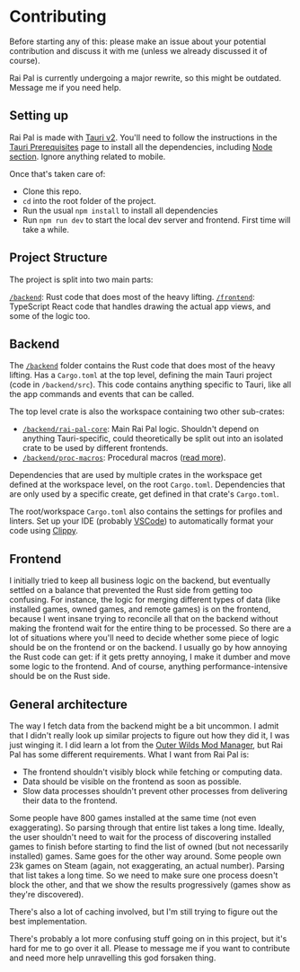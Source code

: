 # Contributing

Before starting any of this: please make an issue about your potential contribution and discuss it with me (unless we already discussed it of course).

Rai Pal is currently undergoing a major rewrite, so this might be outdated. Message me if you need help.

## Setting up

Rai Pal is made with [Tauri v2](https://v2.tauri.app/). You'll need to follow the instructions in the [Tauri Prerequisites](https://v2.tauri.app/start/prerequisites/) page to install all the dependencies, including [Node section](https://v2.tauri.app/start/prerequisites/#nodejs). Ignore anything related to mobile.

Once that's taken care of:
- Clone this repo.
- `cd` into the root folder of the project.
- Run the usual `npm install` to install all dependencies
- Run `npm run dev` to start the local dev server and frontend. First time will take a while.

## Project Structure

The project is split into two main parts:

[`/backend`](/backend): Rust code that does most of the heavy lifting.
[`/frontend`](/frontend): TypeScript React code that handles drawing the actual app views, and some of the logic too.

## Backend

The [`/backend`](/backend) folder contains the Rust code that does most of the heavy lifting. Has a `Cargo.toml` at the top level, defining the main Tauri project (code in `/backend/src`). This code contains anything specific to Tauri, like all the app commands and events that can be called.

The top level crate is also the workspace containing two other sub-crates:
- [`/backend/rai-pal-core`](/backend/rai-pal-core): Main Rai Pal logic. Shouldn't depend on anything Tauri-specific, could theoretically be split out into an isolated crate to be used by different frontends.
- [`/backend/proc-macros`](/backend/proc-macros): Procedural macros ([read more](https://doc.rust-lang.org/reference/procedural-macros.html)).

Dependencies that are used by multiple crates in the workspace get defined at the workspace level, on the root `Cargo.toml`. Dependencies that are only used by a specific create, get defined in that crate's `Cargo.toml`.

The root/workspace `Cargo.toml` also contains the settings for profiles and linters. Set up your IDE (probably [VSCode](https://code.visualstudio.com/)) to automatically format your code using [Clippy](https://doc.rust-lang.org/clippy/).

## Frontend

I initially tried to keep all business logic on the backend, but eventually settled on a balance that prevented the Rust side from getting too confusing. For instance, the logic for merging different types of data (like installed games, owned games, and remote games) is on the frontend, because I went insane trying to reconcile all that on the backend without making the frontend wait for the entire thing to be processed. So there are a lot of situations where you'll need to decide whether some piece of logic should be on the frontend or on the backend. I usually go by how annoying the Rust code can get: if it gets pretty annoying, I make it dumber and move some logic to the frontend. And of course, anything performance-intensive should be on the Rust side.

## General architecture

The way I fetch data from the backend might be a bit uncommon. I admit that I didn't really look up similar projects to figure out how they did it, I was just winging it. I did learn a lot from the [Outer Wilds Mod Manager](https://github.com/ow-mods/ow-mod-man), but Rai Pal has some different requirements. What I want from Rai Pal is:
- The frontend shouldn't visibly block while fetching or computing data.
- Data should be visible on the frontend as soon as possible.
- Slow data processes shouldn't prevent other processes from delivering their data to the frontend.

Some people have 800 games installed at the same time (not even exaggerating). So parsing through that entire list takes a long time. Ideally, the user shouldn't need to wait for the process of discovering installed games to finish before starting to find the list of owned (but not necessarily installed) games. Same goes for the other way around. Some people own 23k games on Steam (again, not exaggerating, an actual number). Parsing that list takes a long time. So we need to make sure one process doesn't block the other, and that we show the results progressively (games show as they're discovered).

There's also a lot of caching involved, but I'm still trying to figure out the best implementation.

There's probably a lot more confusing stuff going on in this project, but it's hard for me to go over it all. Please to message me if you want to contribute and need more help unravelling this god forsaken thing.

